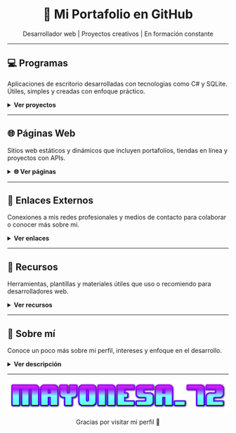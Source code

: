 <h1 align="center">🚀 Mi Portafolio en GitHub</h1>
<p align="center">Desarrollador web | Proyectos creativos | En formación constante</p>

---

## 💻 Programas  
Aplicaciones de escritorio desarrolladas con tecnologías como C# y SQLite. Útiles, simples y creadas con enfoque práctico.

<details>
  <summary><strong>Ver proyectos</strong></summary>

  - 📥 <a href="https://github.com/Mayonesa7272/CleanRush" target="_blank">CleanRush</a>
</details>

---

## 🌐 Páginas Web  
Sitios web estáticos y dinámicos que incluyen portafolios, tiendas en línea y proyectos con APIs.

<details>
  <summary><strong>🌐 Ver páginas</strong></summary>
  <br />

  <details>
    <summary><strong>📥 Descarga de archivos</strong></summary>
    <br />
    <ul>
      <li>
        <strong><a href="https://idope.se/" target="_blank">Idope</a></strong><br />
        Buscador de torrents simple y sin publicidad invasiva.
      </li>
      <li>
        <strong><a href="https://nyaa.si/" target="_blank">Nyaa</a></strong><br />
        Plataforma centrada en contenido asiático, como anime y videojuegos.
      </li>
      <li>
        <strong><a href="https://archive.org/" target="_blank">Internet Archive</a></strong><br />
        Biblioteca digital con libros, películas, software y mucho más.
      </li>
    </ul>
  </details>

  <br />

  <details>
    <summary><strong>🌦️ Clima y datos meteorológicos</strong></summary>
    <br />
    <ul>
      <li>
        <strong><a href="https://weather.com" target="_blank">Weather.com</a></strong><br />
        Información meteorológica global y pronósticos precisos.
      </li>
      <li>
        <strong><a href="https://www.windy.com" target="_blank">Windy</a></strong><br />
        Mapas interactivos del clima, viento y precipitaciones.
      </li>
      <li>
        <strong><a href="https://www.meteoblue.com" target="_blank">Meteoblue</a></strong><br />
        Herramientas meteorológicas avanzadas para uso profesional o educativo.
      </li>
    </ul>
  </details>

  <br />

  <details>
    <summary><strong>🛒 Tiendas y comercio</strong></summary>
    <br />
    <ul>
      <li>
        <strong><a href="https://proyecto-tienda.github.io" target="_blank">Tienda Online 1</a></strong><br />
        Tienda con catálogo y carrito de compras simulado.
      </li>
      <li>
        <strong><a href="https://demoshop.github.io" target="_blank">Demo Shop</a></strong><br />
        Diseño responsive con filtros y búsqueda avanzada.
      </li>
      <li>
        <strong><a href="https://ministore.github.io" target="_blank">Mini Store</a></strong><br />
        Tienda simple con sección de contacto y productos destacados.
      </li>
    </ul>
  </details>
</details>




---

## 🔗 Enlaces Externos  
Conexiones a mis redes profesionales y medios de contacto para colaborar o conocer más sobre mí.

<details>
  <summary><strong>Ver enlaces</strong></summary>

  - [GitHub](https://github.com/tuusuario)
  - [LinkedIn](https://linkedin.com/in/tuusuario)
  - [Correo](mailto:tuemail@ejemplo.com)
</details>

---

## 📁 Recursos  
Herramientas, plantillas y materiales útiles que uso o recomiendo para desarrolladores web.

<details>
  <summary><strong>Ver recursos</strong></summary>

  - Plantillas HTML gratuitas  
  - Bibliotecas de iconos  
  - Cursos y tutoriales online
</details>

---

## 📜 Sobre mí  
Conoce un poco más sobre mi perfil, intereses y enfoque en el desarrollo.

<details>
  <summary><strong>Ver descripción</strong></summary>

  Soy un apasionado del desarrollo web y la programación creativa. Me encanta crear soluciones útiles y aprender nuevas tecnologías. Siempre buscando colaborar en proyectos interesantes.
</details>

---

<p align="center">
  <img src="https://github.com/Mayonesa7272/Principal/blob/4e88cd53b4b455868e62b7585c2e703674003102/Source/cooltext471920183441659.png" />
</p>

<p align="center">Gracias por visitar mi perfil 🙌</p>
